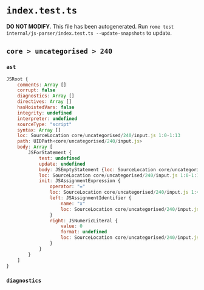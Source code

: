 # `index.test.ts`

**DO NOT MODIFY**. This file has been autogenerated. Run `rome test internal/js-parser/index.test.ts --update-snapshots` to update.

## `core > uncategorised > 240`

### `ast`

```javascript
JSRoot {
	comments: Array []
	corrupt: false
	diagnostics: Array []
	directives: Array []
	hasHoistedVars: false
	integrity: undefined
	interpreter: undefined
	sourceType: "script"
	syntax: Array []
	loc: SourceLocation core/uncategorised/240/input.js 1:0-1:13
	path: UIDPath<core/uncategorised/240/input.js>
	body: Array [
		JSForStatement {
			test: undefined
			update: undefined
			body: JSEmptyStatement {loc: SourceLocation core/uncategorised/240/input.js 1:12-1:13}
			loc: SourceLocation core/uncategorised/240/input.js 1:0-1:13
			init: JSAssignmentExpression {
				operator: "="
				loc: SourceLocation core/uncategorised/240/input.js 1:4-1:9
				left: JSAssignmentIdentifier {
					name: "x"
					loc: SourceLocation core/uncategorised/240/input.js 1:4-1:5 (x)
				}
				right: JSNumericLiteral {
					value: 0
					format: undefined
					loc: SourceLocation core/uncategorised/240/input.js 1:8-1:9
				}
			}
		}
	]
}
```

### `diagnostics`

```

```
